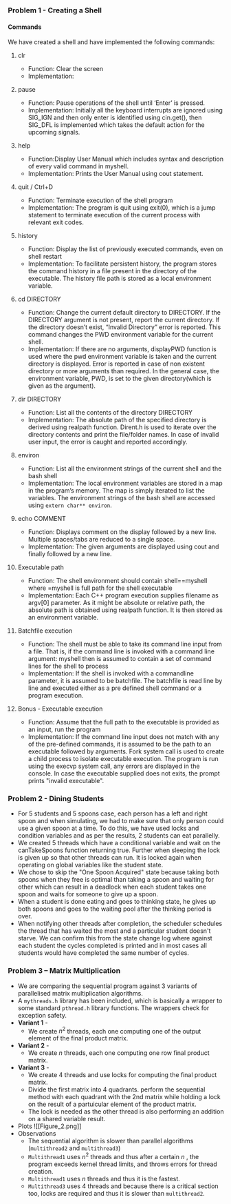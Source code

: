 
### Problem 1 - Creating a Shell

#### Commands

We have created a shell and have implemented the following commands:

1. clr
	* Function: Clear the screen
	* Implementation: 

2. pause
	* Function: Pause operations of the shell until ‘Enter’ is pressed.
	* Implementation: Initially all the keyboard interrupts are ignored using SIG_IGN and then only enter is identified using cin.get(), then SIG_DFL is implemented which takes the default action for the upcoming signals.

3. help
	* Function:Display User Manual which includes syntax and description of every valid command in myshell.
	* Implementation: Prints the User Manual using cout statement.

4. quit / Ctrl+D
	* Function: Terminate execution of the shell program
	* Implementation: The program is quit using exit(0), which is a  jump statement to terminate execution of the current process with relevant exit codes.

5. history
	* Function: Display the list of previously executed commands, even on shell restart
	* Implementation: To facilitate persistent history, the program stores the command history in a file present in the directory of the executable. The history file path is stored as a local environment variable. 

6. cd DIRECTORY
	* Function: Change the current default directory to DIRECTORY. If the DIRECTORY argument is
	not present, report the current directory. If the directory doesn’t exist, “Invalid Directory” error is reported. This command changes the PWD environment variable for the current shell. 
	* Implementation: If there are no arguments, displayPWD function is used where the pwd environment variable is taken and the current directory is displayed. Error is reported in case of non existent directory or more arguments than required. In the general case, the environment variable, PWD, is set to the given directory(which is given as the argument).

7. dir DIRECTORY
	* Function: List all the contents of the directory DIRECTORY
	* Implementation: The absolute path of the specified directory is derived using realpath function.
	Dirent.h is used to iterate over the directory contents and print the file/folder names. In case of invalid user input, the error is caught and reported accordingly.

8. environ
	* Function: List all the environment strings of the current shell and the bash shell
	* Implementation: The local environment variables are stored in a map in the program’s memory. The map is simply iterated to list the variables. 
	The environment strings of the bash shell are accessed using `extern char** environ`.

9. echo COMMENT
	* Function: Displays comment on the display followed by a new line. Multiple spaces/tabs
	are reduced to a single space.
	* Implementation: The given arguments are displayed using cout and finally followed by a new line.

10. Executable path
    * Function: The shell environment should contain shell=<pathname>=myshell where <pathname>=myshell is full path for the shell executable
    * Implementation: Each C++ program execution supplies filename as argv[0] parameter. As it might be absolute or relative path, the absolute path is obtained using realpath function. It is then stored as an environment variable.

11. Batchfile execution
    * Function: The shell must be able to take its command line input from a file. That is, if the command line is invoked with a command line argument: myshell <batchfile> then <batchfile> is assumed to contain a set of command lines for the shell to process
    * Implementation: If the shell is invoked with a commandline parameter, it is assumed to be batchfile. The batchfile is read line by line and executed either as a pre defined shell command or a program execution.

12. Bonus - Executable execution
    * Function: Assume that the full path to the executable is provided as an input, run the program
    * Implementation: If the command line input does not match with any of the pre-defined commands, it is assumed to be the path to an executable followed by arguments. Fork system call is used to create a child process to isolate executable execution. The program is run using the execvp system call, any errors are displayed in the console. In case the executable supplied does not exits, the prompt prints "invalid executable".

### Problem 2 - Dining Students
- For 5 students and 5 spoons case, each person has a left and right spoon and when simulating, we had to make sure that only person could use a given spoon at a time. To do this, we have used locks and condition variables and as per the results, 2 students can eat parallelly.
- We created 5 threads which have a conditional variable and wait on the canTakeSpoons function returning true. Further when sleeping the lock is given up so that other threads can run. It is locked again when operating on global variables like the student state.
- We chose to skip the "One Spoon Acquired" state because taking both spoons when they free is optimal than taking a spoon and waiting for other which can result in a deadlock when each student takes one spoon and waits for someone to give up a spoon.
- When a student is done eating and goes to thinking state, he gives up both spoons and goes to the waiting pool after the thinking period is over.
- When notifying other threads after completion, the scheduler schedules the thread that has waited the most and a particular student doesn't starve. We can confirm this from the state change log where against each student the cycles completed is printed and in most cases all students would have completed the same number of cycles.

### Problem 3 – Matrix Multiplication
- We are comparing the sequential program against 3 variants of parallelised matrix multiplication algorithms.
- A `mythreads.h` library has been included, which is basically a wrapper to some standard `pthread.h` library functions. The wrappers check for exception safety.
- **Variant 1** -
	- We create $n^2$ threads, each one computing one of the output element of the final product matrix.
- **Variant 2** -
	- We create $n$ threads, each one computing one row final product matrix.
- **Variant 3** -
	- We create 4 threads and use locks for computing the final product matrix.
	- Divide the first matrix into 4 quadrants. perform the sequential method with each quadrant with the 2nd matrix while holding a lock on the result of a partuicular element of the product matrix. 
	- The lock is needed as the other thread is also performing an addition on a shared variable result.
- Plots
	![[Figure_2.png]]
- Observations
	- The sequential algorithm is slower than parallel algorithms (`multithread2` and `multithread3`)
	- `Multithread1` uses $n^2$ threads and thus after a certain $n$ , the program exceeds kernel thread limits, and throws errors for thread creation.
	- `Multithread1` uses $n$ threads and thus it is the fastest.
	- `Multithread3` uses 4 threads and because there is a critical section too, locks are required and thus it is slower than `multithread2`.
